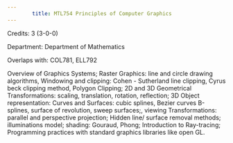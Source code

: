 ```yaml
---
        title: MTL754 Principles of Computer Graphics
---
```

Credits: 3 (3-0-0)

Department: Department of Mathematics

Overlaps with: COL781, ELL792

Overview of Graphics Systems; Raster Graphics: line and circle drawing algorithms, Windowing and clipping: Cohen - Sutherland line clipping, Cyrus beck clipping method, Polygon Clipping; 2D and 3D Geometrical Transformations: scaling, translation, rotation, reflection; 3D Object representation: Curves and Surfaces: cubic splines, Bezier curves B-splines, surface of revolution, sweep surfaces;, viewing Transformations: parallel and perspective projection; Hidden line/ surface removal methods; illuminations model; shading: Gouraud, Phong; Introduction to Ray-tracing; Programming practices with standard graphics libraries like open GL.